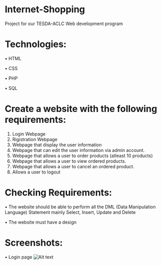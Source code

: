 # Internet-Shopping
Project for our TESDA-ACLC Web development program

# Technologies:
• HTML

• CSS

• PHP

• SQL

# Create a website with the following requirements:
1. Login Webpage
2. Rigistration Webpage
3. Webpage that display the user information
4. Webpage that can edit the user information via admin account.
5. Webpage that allows a user to order products (atleast 10 products)
6. Webpage that allows a user to view ordered products.
7. Webpage that allows a user to cancel an ordered product.
8. Allows a user to logout

# Checking Requirements:
• The website should be able to perform all the DML (Data Manipulation Language) Statement mainly Select, Insert, Update and Delete

• The website must have a design

# Screenshots:

• Login page
![Alt text](/relative/images/internet_shopping_login.png?raw=true "login page")





